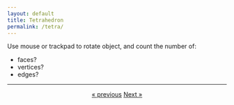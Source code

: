 ```yaml
---
layout: default
title: Tetrahedron
permalink: /tetra/
---
```


<div id="sketch-holder"></div>

Use mouse or trackpad to rotate object, and count the number of:   

- faces? 
- vertices?  
- edges?  

---

<script src="https://cdnjs.cloudflare.com/ajax/libs/p5.js/0.8.0/p5.min.js"></script>
<script>

function setup() {
	//createCanvas(710, 400, WEBGL);
	//createCanvas(600, 600, WEBGL);
	createCanvas(648, 400, WEBGL);
	//cvs.style('display', 'block');    
}

let s = 64;
let r = s/2;

function draw() {
	background(250);
	angleMode(DEGREES);

	//drag to move the world.
	orbitControl(6,6);

	normalMaterial();
	rotateY(-30);
	rotateX(-30);

    stroke('#222222');
	strokeWeight(2);

	//(s,s,s) (s,-s,-s) (-s,-s,s) (-s,s,-s)

	push();

	beginShape();
	vertex(s,s,s);
	vertex(s,-s,-s);
	vertex(-s,-s,s);
	endShape(CLOSE);

	beginShape();
	vertex(s,s,s);
	vertex(s,-s,-s);
	vertex(-s,s,-s);
	endShape(CLOSE);

	beginShape();
	vertex(s,s,s);
	vertex(-s,-s,s);
	vertex(-s,s,-s);
	endShape(CLOSE);

	beginShape();
	vertex(s,-s,-s);
	vertex(-s,-s,s);
	vertex(-s,s,-s);
	endShape(CLOSE);

	pop();

	// line(s,s,s,s,-s,-s);
	// line(s,s,s,-s,-s,s);
	// line(s,s,s,-s,s,-s);

	// line(s,-s,-s,-s,-s,s);
	// line(s,-s,-s,-s,s,-s);
	// line(-s,-s,s,-s,s,-s);
}

</script>

<center>
	<a href="/cube/" class="previous">&laquo; previous</a>
	<a href="/octa/" class="next">Next &raquo;</a>
</center>

